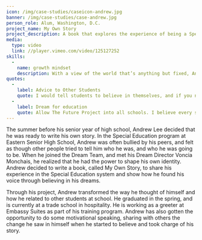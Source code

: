 ```yaml
---
icon: /img/case-studies/caseicon-andrew.jpg
banner: /img/case-studies/case-andrew.jpg
person_role: Alum, Washington, D.C.
project_name: My Own Story
project_description: A book that explores the experience of being a Special Education student, and the journey to finding one’s voice.
media:
  type: video
  link: //player.vimeo.com/video/125127252
skills:
  -
    name: growth mindset
    description: With a view of the world that’s anything but fixed, Andrew has taken challenges and criticisms in his life as opportunities for development. 
quotes:
  -
    label: Advice to Other Students
    quote: I would tell students to believe in themselves, and if you need help with believing in yourself, there is someone like your Dream Director who believes in you. It all starts with building a relationship with your Dream Director. Before there was a Dream Team, I was the first person to sign up. It all starts with that relationship.
  -
    label: Dream for education
    quote: Allow The Future Project into all schools. I believe every school should have a Dream Director in their school because schools are changing. There are students I can see who have passion and they need a leader to lead them. We need more Dream Director. Wouldn’t it be cool if a Dream Director could be in every school in the world?
---
```


The summer before his senior year of high school, Andrew Lee decided that he was ready to write his own story. In the Special Education program at Eastern Senior High School, Andrew was often bullied by his peers, and felt as though other people tried to tell him who he was, and who he was going to be. When he joined the Dream Team, and met his Dream Director Voncia Monchais, he realized that he had the power to shape his own identity. Andrew decided to write a book, called My Own Story, to share his experience in the Special Education system and show how he found his voice through believing in his dreams. 

Through his project, Andrew transformed the way he thought of himself and how he related to other students at school. He graduated in the spring, and is currently at a trade school in hospitality. He is working as a greeter at Embassy Suites as part of his training program. Andrew has also gotten the opportunity to do some motivational speaking, sharing with others the change he saw in himself when he started to believe and took charge of his story.
